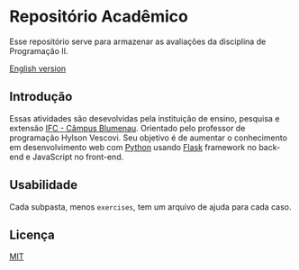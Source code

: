 # Repositório Acadêmico

Esse repositório serve para armazenar as avaliações da disciplina de Programação II.

[English version](/README.md)

## Introdução

Essas atividades são desevolvidas pela instituição de ensino, pesquisa e extensão
[IFC - Câmpus Blumenau](http://blumenau.ifc.edu.br/). Orientado pelo professor de
programação Hylson Vescovi.
Seu objetivo é de aumentar o conhecimento em desenvolvimento web com [Python](www.python.org)
usando [Flask](flask.palletsprojects.com) framework no back-end e JavaScript no front-end.

## Usabilidade

Cada subpasta, menos `exercises`, tem um arquivo de ajuda para cada caso.

## Licença

[MIT](https://choosealicense.com/licenses/mit/)